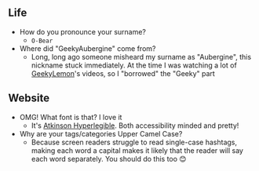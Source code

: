 ## Life

- How do you pronounce your surname?
  - `O-Bear`
- Where did "GeekyAubergine" come from?
  - Long, long ago someone misheard my surname as "Aubergine", this nickname stuck immediately. At the time I was watching a lot of [GeekyLemon](https://www.youtube.com/@GeekyLemon)'s videos, so I "borrowed" the "Geeky" part

## Website

- OMG! What font is that? I love it
  - It's [Atkinson Hyperlegible](https://brailleinstitute.org/freefont). Both accessibility minded and pretty!
- Why are your tags/categories Upper Camel Case?
  - Because screen readers struggle to read single-case hashtags, making each word a capital makes it likely that the reader will say each word separately. You should do this too 😊